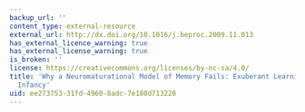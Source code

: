 ```yaml
---
backup_url: ''
content_type: external-resource
external_url: http://dx.doi.org/10.1016/j.beproc.2009.11.013
has_external_licence_warning: true
has_external_license_warning: true
is_broken: ''
license: https://creativecommons.org/licenses/by-nc-sa/4.0/
title: 'Why a Neuromaturational Model of Memory Fails: Exuberant Learning in Early
  Infancy'
uid: ee273753-31fd-4960-8adc-7e180d713220
---
```

